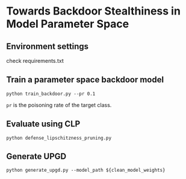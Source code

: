 # Towards Backdoor Stealthiness in Model Parameter Space

## Environment settings
check requirements.txt

## Train a parameter space backdoor model

```
python train_backdoor.py --pr 0.1
```
`pr` is the poisoning rate of the target class.



## Evaluate using CLP
```
python defense_lipschitzness_pruning.py
```

## Generate UPGD 
```
python generate_upgd.py --model_path ${clean_model_weights}
```
